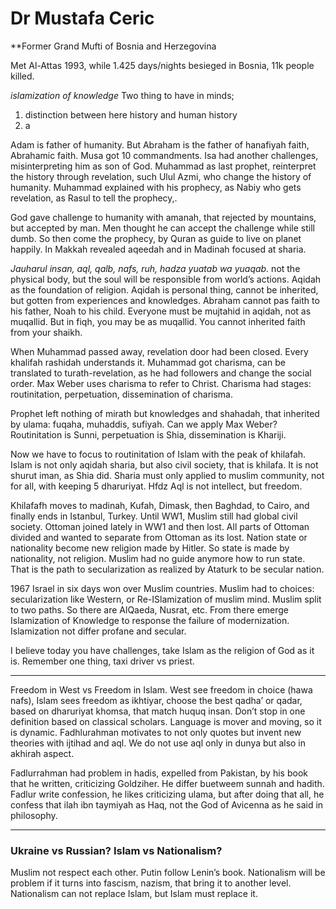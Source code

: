 # Dr Mustafa Ceric
**Former Grand Mufti of Bosnia and Herzegovina


Met Al-Attas 1993, while 1.425 days/nights besieged in Bosnia, 11k people killed. 

_islamization of knowledge_
Two thing to have in minds;
1. distinction between here history and human history
2. a

Adam is father of humanity. But Abraham is the father of hanafiyah faith, Abrahamic faith. Musa got 10 commandments. Isa had another challenges, misinterpreting him as son of God. Muhammad as last prophet, reinterpret the history through revelation, such Ulul Azmi, who change the history of humanity. Muhammad explained with his prophecy, as Nabiy who gets revelation, as Rasul to tell the prophecy,.

God gave challenge to humanity with amanah, that rejected by mountains, but accepted by man. Men thought he can accept the challenge while still dumb. So then come the prophecy, by Quran as guide to live on planet happily. In Makkah revealed aqeedah and in Madinah focused at sharia.

_Jauharul insan, aql, qalb, nafs, ruh, hadza yuatab wa yuaqab._ not the physical body, but the soul will be responsible from world’s actions. Aqidah as the foundation of religion. Aqidah is personal thing, cannot be inherited, but gotten from experiences and knowledges. Abraham cannot pas faith to his father, Noah to his child. Everyone must be mujtahid in aqidah, not as muqallid. But in fiqh, you may be as muqallid. You cannot inherited faith from your shaikh.

When Muhammad passed away, revelation door had been closed. Every khalifah rashidah understands it. Muhammad got charisma, can be translated to turath-revelation, as he had followers and change the social order. Max Weber uses charisma to refer to Christ. Charisma had stages: routinitation, perpetuation, dissemination of charisma. 

Prophet left nothing of mirath but knowledges and shahadah, that inherited by ulama: fuqaha, muhaddis, sufiyah. Can we apply Max Weber? Routinitation is Sunni, perpetuation is Shia, dissemination is Khariji. 

Now we have to focus to routinitation of Islam with the peak of khilafah. Islam is not only aqidah sharia, but also civil society, that is khilafa. It is not shurut iman, as Shia did. Sharia must only applied to muslim community, not for all, with keeping 5 dharuriyat. Hfdz Aql is not intellect, but freedom. 

Khilafafh moves to madinah, Kufah, Dimask, then Baghdad, to Cairo, and finally ends in Istanbul, Turkey. Until WW1, Muslim still had global civil society. Ottoman joined lately in WW1 and then lost. All parts of Ottoman divided and wanted to separate  from Ottoman as its lost. Nation state or nationality become new religion made by Hitler. So state is made by nationality, not religion. Muslim had no guide anymore how to run state. That is the path to secularization as realized by Ataturk to be secular nation. 

1967 Israel in six days won over Muslim countries. Muslim had to choices: secularization like Western, or Re-ISlamization of muslim mind. Muslim split to two paths. So there are AlQaeda, Nusrat, etc. From there emerge Islamization of Knowledge to response the failure of modernization. Islamization not differ profane and secular. 

I believe today you have challenges, take Islam as the religion of God as it is. Remember one thing, taxi driver vs priest.

---
Freedom in West vs Freedom in Islam. West see freedom in choice (hawa nafs), Islam sees freedom as ikhtiyar, choose the best qadha’ or qadar, based on dharuriyat khomsa, that match huquq insan. Don’t stop in one definition based on classical scholars. Language is mover and moving, so it is dynamic. Fadhlurahman motivates to not only quotes but invent new theories with ijtihad and aql. We do not use aql only in dunya but also in akhirah aspect.

Fadlurrahman had problem in hadis, expelled from Pakistan, by his book that he written, criticizing Goldziher. He differ buetweem sunnah and hadith. Fadlur write confession, he likes criticizing ulama, but after doing that all, he confess that ilah ibn taymiyah as Haq, not the God of Avicenna as he said in philosophy. 

---
### Ukraine vs Russian? Islam vs Nationalism?
Muslim not respect each other. Putin follow Lenin’s book. Nationalism will be problem if it turns into fascism, nazism, that bring it to another level. Nationalism can not replace Islam, but Islam must replace it. 